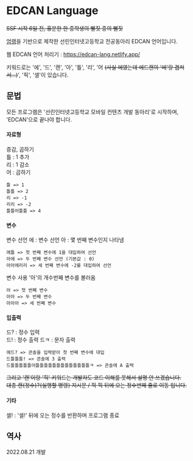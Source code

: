 # EDCAN Language

<del>SSF 시작 6일 전, 흥분한 한 중학생의 뻘짓 중의 뻘짓</del>

<a href="https://github.com/rycont/umjunsik-lang">엄랭</a>을 기반으로 제작한 선린인터넷고등학교 전공동아리 EDCAN 언어입니다.

웹 EDCAN 언어 처리기 : <a href="https://edcan-lang.netlify.app/">https://edcan-lang.netlify.app/</a>

키워드로는 '에', '드', '캔', '아', '틀', '리', '어 <del>(사실 에였는데 에드캔의 '에'랑 겹쳐서...)</del>', '픽', '셀'이 있습니다.

## 문법

모든 프로그램은 '선린인터넷고등학교 모바일 컨텐츠 개발 동아리'로 시작하며, 'EDCAN'으로 끝나야 합니다.

#### 자료형

증감, 곱하기  
틀 : 1 추가  
리 : 1 감소  
어 : 곱하기

```
틀 => 1
틀틀 => 2
리 => -1
리리 => -2
틀틀어틀틀 => 4
```

#### 변수

변수 선언
에 : 변수 선언
아 : 몇 번째 변수인지 나타냄

```
에틀 => 첫 번째 변수에 1을 대입하여 선언
아에 => 두 번째 변수 선언 (기본값 : 0)
아아에리리 => 세 번째 변수에 -2를 대입하여 선언
```

변수 사용
'아'의 개수번째 변수를 볼러옴

```
아 => 첫 번째 변수
아아 => 두 번째 변수
아아아 => 세 번째 변수
```

#### 입출력

드? : 정수 입력  
드! : 정수 출력
드ㅋ : 문자 출력

```
에드? => 콘솔을 입력받아 첫 번째 변수에 대입
드틀틀틀! => 콘솔에 3 출력
드틀틀틀틀틀어틀틀틀틀틀틀틀틀틀틀틀틀틀ㅋ => 콘솔에 A 출력
```

<del>그리고 '캔'이랑 '픽' 키워드는 개발자도 코드 이해를 못해서 설명 안 쓰겠습니다.  
대충 캔{정수}?{실행할 명령} 지시문 / 픽 픽 뒤에 오는 정수번째 줄로 이동 입니다.</del>

#### 기타

셀! : '셀!' 뒤에 오는 정수를 반환하며 프로그램 종료

## 역사

2022.08.21 개발
